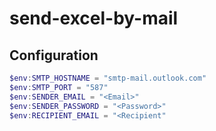 # send-excel-by-mail

## Configuration

```powershell
$env:SMTP_HOSTNAME = "smtp-mail.outlook.com"
$env:SMTP_PORT = "587"
$env:SENDER_EMAIL = "<Email>"
$env:SENDER_PASSWORD = "<Password>"
$env:RECIPIENT_EMAIL = "<Recipient"
```